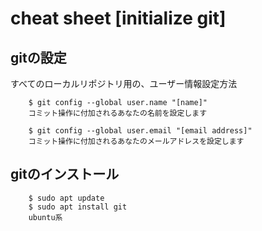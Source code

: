 
# cheat sheet [initialize git]

## gitの設定
   すべてのローカルリポジトリ用の、ユーザー情報設定方法

        $ git config --global user.name "[name]"
        コミット操作に付加されるあなたの名前を設定します

        $ git config --global user.email "[email address]"
        コミット操作に付加されるあなたのメールアドレスを設定します

## gitのインストール

        $ sudo apt update
        $ sudo apt install git
        ubuntu系
